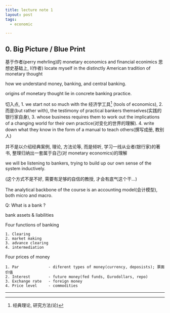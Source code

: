 ```yaml
---
title: lecture note 1
layout: post
tags:
  - economic

---
```


## 0. Big Picture / Blue Print

基于作者(perry mehrling)的 monetary economics and financial econimics 思想史基础上, I(作者) locate myself in the distinctly
American tradition of monetary thought

how we understand money, banking, and central banking.

origins of monetary thought lie in concrete banking practice.

切入点,
    1. we start not so much with the 经济学工具[^1] (tools of economics),
    2. 而是(but rather with), the testimony of practical bankers themselves(实践的银行家自身),
    3. whose business requires them to work out the implications of a changing world for their own practice(对变化的世界的理解).
    4. write down what they know in the form of a manual to teach others(撰写成册, 教别人)

并不是以介绍经典案例, 理论, 方法论等, 而是倾听, 学习一线从业者(银行家)的著书, 整理归纳出一套属于自己(对 monetary economics)的理解

we will be listening to bankers, trying to build up our own sense of the system inductively.

(这个方式不是不好, 需要有足够的自信的教授, 才会有底气这个干...)

The analytical backbone of the course is an accounting model(会计模型), both micro and macro.

Q: What is a bank ?

  bank assets & liabilities

Four functions of banking

    1. Clearing
    2. market making
    3. advance clearing
    4. intermediation

Four prices of money

    1. Par             - diferent types of money(currency, deposists); 票面价值
    2. Interest        - future money(fed funds, Eurodollars, repo)
    3. Exchange rate   - foreign money
    4. Price level     - commodities



---

[^1]: 经典理论, 研究方法(论)




